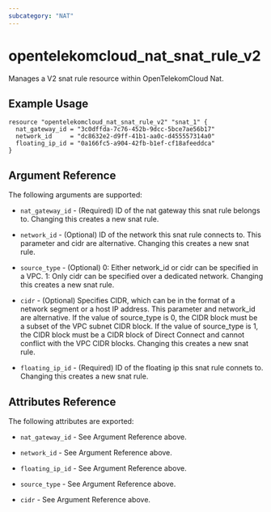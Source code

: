 ```yaml
---
subcategory: "NAT"
---
```


# opentelekomcloud_nat_snat_rule_v2

Manages a V2 snat rule resource within OpenTelekomCloud Nat.

## Example Usage

```hcl
resource "opentelekomcloud_nat_snat_rule_v2" "snat_1" {
  nat_gateway_id = "3c0dffda-7c76-452b-9dcc-5bce7ae56b17"
  network_id     = "dc8632e2-d9ff-41b1-aa0c-d455557314a0"
  floating_ip_id = "0a166fc5-a904-42fb-b1ef-cf18afeeddca"
}
```

## Argument Reference

The following arguments are supported:

* `nat_gateway_id` - (Required) ID of the nat gateway this snat rule belongs to.
  Changing this creates a new snat rule.

* `network_id` - (Optional) ID of the network this snat rule connects to. This parameter
  and cidr are alternative. Changing this creates a new snat rule.

* `source_type` - (Optional) 0: Either network_id or cidr can be specified in a VPC. 1:
  Only cidr can be specified over a dedicated network. Changing this creates a new snat rule.

* `cidr` - (Optional) Specifies CIDR, which can be in the format of a network segment or
  a host IP address. This parameter and network_id are alternative. If the value of
  source_type is 0, the CIDR block must be a subset of the VPC subnet CIDR block. If
  the value of source_type is 1, the CIDR block must be a CIDR block of Direct Connect
  and cannot conflict with the VPC CIDR blocks. Changing this creates a new snat rule.

* `floating_ip_id` - (Required) ID of the floating ip this snat rule connets to.
  Changing this creates a new snat rule.

## Attributes Reference

The following attributes are exported:

* `nat_gateway_id` - See Argument Reference above.

* `network_id` - See Argument Reference above.

* `floating_ip_id` - See Argument Reference above.

* `source_type` - See Argument Reference above.

* `cidr` - See Argument Reference above.
